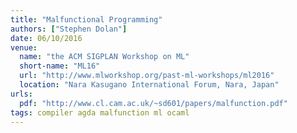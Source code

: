 ```yaml
---
title: "Malfunctional Programming"
authors: ["Stephen Dolan"]
date: 06/10/2016
venue:
  name: "the ACM SIGPLAN Workshop on ML"
  short-name: "ML16"
  url: "http://www.mlworkshop.org/past-ml-workshops/ml2016"
  location: "Nara Kasugano International Forum, Nara, Japan"
urls:
  pdf: "http://www.cl.cam.ac.uk/~sd601/papers/malfunction.pdf"
tags: compiler agda malfunction ml ocaml
---
```


